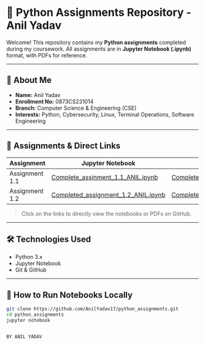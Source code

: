 # 🐍 Python Assignments Repository - Anil Yadav

Welcome! This repository contains my **Python assignments** completed during my coursework. All assignments are in **Jupyter Notebook (.ipynb)** format, with PDFs for reference.

---

## 👤 About Me
- **Name:** Anil Yadav  
- **Enrollment No:** 0873CS231014  
- **Branch:** Computer Science & Engineering (CSE)  
- **Interests:** Python, Cybersecurity, Linux, Terminal Operations, Software Engineering  

---

## 📂 Assignments & Direct Links

| Assignment | Jupyter Notebook | PDF |
|------------|-----------------|-----|
| Assignment 1.1 | [Complete_assinment_1.1_ANIL.ipynb](https://github.com/AnilYadav17/python_assignments/blob/main/Complete_assinment_1.1_ANIL.ipynb) | [Complete_Assi1.1_ANIL.pdf](https://github.com/AnilYadav17/python_assignments/blob/main/Complete_Assi1.1_ANIL.pdf) |
| Assignment 1.2 | [Completed_assignment_1.2_ANIL.ipynb](https://github.com/AnilYadav17/python_assignments/blob/main/Completed_assignment_1.2_ANIL.ipynb) | [Completed_assignment_1.2_ANIL.pdf](https://github.com/AnilYadav17/python_assignments/blob/main/Completed_assignment_1.2_ANIL.pdf) |

> Click on the links to directly view the notebooks or PDFs on GitHub.

---

## 🛠️ Technologies Used
- Python 3.x  
- Jupyter Notebook  
- Git & GitHub  

---

## 🚀 How to Run Notebooks Locally
```bash
git clone https://github.com/AnilYadav17/python_assignments.git
cd python_assignments
jupyter notebook


BY ANIL YADAV
